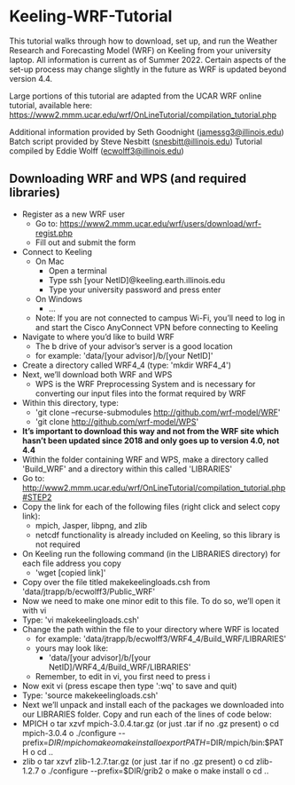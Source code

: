 # Keeling-WRF-Tutorial

This tutorial walks through how to download, set up, and run the Weather Research and Forecasting Model (WRF) on Keeling from your university laptop. All information is current as of Summer 2022. Certain aspects of the set-up process may change slightly in the future as WRF is updated beyond version 4.4.

Large portions of this tutorial are adapted from the UCAR WRF online tutorial, available here: https://www2.mmm.ucar.edu/wrf/OnLineTutorial/compilation_tutorial.php

Additional information provided by Seth Goodnight (jamessg3@illinois.edu)
Batch script provided by Steve Nesbitt (snesbitt@illinois.edu)
Tutorial compiled by Eddie Wolff (ecwolff3@illinois.edu)

## Downloading WRF and WPS (and required libraries)

- Register as a new WRF user
  - Go to: https://www2.mmm.ucar.edu/wrf/users/download/wrf-regist.php 
  - Fill out and submit the form
- Connect to Keeling
  - On Mac
    - Open a terminal
    - Type ssh [your NetID]@keeling.earth.illinois.edu
    - Type your university password and press enter
  - On Windows
    - ...
  - Note: If you are not connected to campus Wi-Fi, you’ll need to log in and start the Cisco AnyConnect VPN before connecting to Keeling
- Navigate to where you’d like to build WRF
  - The b drive of your advisor’s server is a good location
  - for example: 'data/[your advisor]/b/[your NetID]'
- Create a directory called WRF4_4 (type: 'mkdir WRF4_4')
- Next, we’ll download both WRF and WPS
  - WPS is the WRF Preprocessing System and is necessary for converting our input files into the format required by WRF
- Within this directory, type:
  - 'git clone –recurse-submodules http://github.com/wrf-model/WRF'
  - 'git clone http://github.com/wrf-model/WPS'
- **It’s important to download this way and not from the WRF site which hasn’t been updated since 2018 and only goes up to version 4.0, not 4.4**
- Within the folder containing WRF and WPS, make a directory called 'Build_WRF' and a directory within this called 'LIBRARIES'
- Go to: http://www2.mmm.ucar.edu/wrf/OnLineTutorial/compilation_tutorial.php#STEP2
- Copy the link for each of the following files (right click and select copy link):
  - mpich, Jasper, libpng, and zlib
  - netcdf functionality is already included on Keeling, so this library is not required
- On Keeling run the following command (in the LIBRARIES directory) for each file address you copy
  - 'wget [copied link]'
- Copy over the file titled makekeelingloads.csh from 'data/jtrapp/b/ecwolff3/Public_WRF'
- Now we need to make one minor edit to this file. To do so, we’ll open it with vi
- Type: 'vi makekeelingloads.csh'
- Change the path within the file to your directory where WRF is located 
  - for example: 'data/jtrapp/b/ecwolff3/WRF4_4/Build_WRF/LIBRARIES'
  - yours may look like: 
     - 'data/[your advisor]/b/[your NetID]/WRF4_4/Build_WRF/LIBRARIES'
  - Remember, to edit in vi, you first need to press i
- Now exit vi (press escape then type ':wq' to save and quit)
- Type: 'source makekeelingloads.csh'
- Next we’ll unpack and install each of the packages we downloaded into our LIBRARIES folder. Copy and run each of the lines of code below:
- MPICH
o	tar xzvf mpich-3.0.4.tar.gz     (or just .tar if no .gz present)
o	cd mpich-3.0.4
o	./configure --prefix=$DIR/mpich
o	make
o	make install
o	export PATH=$DIR/mpich/bin:$PATH
o	cd ..
- zlib
o	tar xzvf zlib-1.2.7.tar.gz     (or just .tar if no .gz present)
o	cd zlib-1.2.7
o	./configure --prefix=$DIR/grib2
o	make
o	make install
o	cd ..
